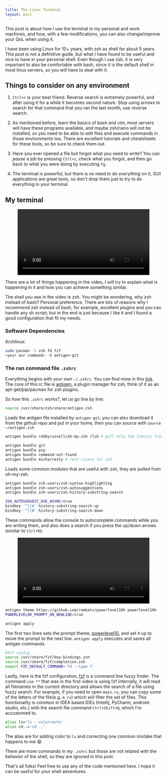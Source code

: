 ```yaml
---
title: The Linux Terminal
layout: post
---
```


This post is about how I use the terminal in my personal and work machines, and how, with a few modifications, you can also change/improve your QoL when using it.

I have been using Linux for 10+ years, with zsh as shell for about 5 years. This post is not a definitive guide, but what I have found to be useful and nice to have in your personal shell. Even though I use zsh, it is very important to also be comfortable with bash, since it is the default shell in most linux servers, so you *will* have to deal with it.

## Things to consider on any environment

1. `Ctrl+r` is your best friend. Reverse search is extremely powerful, and after using it for a while it becomes second nature. Stop using arrows to search for that command that you ran the last month, use reverse search.

2. As mentioned before, learn the basics of bash and vim, most servers will have these programs available, and maybe zsh/nano will not be installed, so you need to be able to edit files and execute commands in those environments too. There are excellent tutorials and cheatsheets for these tools, so be sure to check them out.

3. Have you ever opened a file but forgot what you need to write? You can _pause_ a job by pressing `Ctrl+z`, check what you forgot, and then go back to what you were doing by executing `fg`.

4. The terminal is powerful, but there is no need to do *everything* on it, GUI applications are great tools, so don't drop them just to try to do everything in your terminal.

## My terminal

<figure class="video_container">
  <video controls="true" allowfullscreen="true" width="100%">
    <source src="/assets/terminal-demo/terminal-example1.webm" type="video/webm">
  </video>
</figure>

There are a lot of things happening in the video, I will try to explain what is happening in it and how you can achieve something similar.

The shell you see in the video is zsh. You might be wondering, why zsh instead of bash? Personal preference. There are lots of reasons why I recommend zsh instead of bash, for example, excellent plugins and you can handle any sh script; but in the end is just because I like it and I found a good configuration that fit my needs.

### Software Dependencies

Archlinux:

```sh
sudo pacman -S zsh fd fzf
<your aur command> -S antigen-git
```

### The run command file `.zshrc`

Everything begins with your own `~/.zshrc`. You can find mine in this [link](https://github.com/alevalv/configuration/blob/master/dotfiles/home/zshrc). The core of this rc file is [antigen](https://github.com/zsh-users/antigen), a plugin manager for zsh, think of it as an apt-get/pip/pacman for zsh plugins.

So how this `.zshrc` works?, let us go line by line:

```sh
source /usr/share/zsh/share/antigen.zsh
```

Loads the antigen file installed by `antigen-git`, you can also download it from the github repo and put in your home, then you can source with `source ~/antigen.zsh`

```sh
antigen bundle robbyrussell/oh-my-zsh /lib # pull only the library from oh-my-zsh, needed for some other dependencies

antigen bundle git
antigen bundle pip
antigen bundle command-not-found
antigen bundle micha/resty # rest client for zsh
```

Loads some common modules that are useful with zsh, they are pulled from oh-my-zsh.

```sh
antigen bundle zsh-users/zsh-syntax-highlighting
antigen bundle zsh-users/zsh-autosuggestions
antigen bundle zsh-users/zsh-history-substring-search

ZSH_AUTOSUGGEST_USE_ASYNC=true
bindkey '^[[A' history-substring-search-up
bindkey '^[[B' history-substring-search-down
```

These commands allow the console to autocomplete commands while you are writing them, and also does a search if you press the up/down arrows (similar to `Ctrl+R`):

<figure class="video_container">
  <video controls="true" allowfullscreen="true" width="100%">
    <source src="/assets/terminal-demo/terminal-example2.webm" type="video/webm">
  </video>
</figure>

```sh
antigen theme https://github.com/romkatv/powerlevel10k powerlevel10k
POWERLEVEL9K_PROMPT_ON_NEWLINE=true

antigen apply
```

The first two lines sets the prompt theme, [powerlevel10](https://github.com/romkatv/powerlevel10k), and set it up to move the prompt to the next line. `antigen apply` executes and saves all antigen commands.

```sh
#fzf config
source /usr/share/fzf/key-bindings.zsh
source /usr/share/fzf/completion.zsh
export FZF_DEFAULT_COMMAND='fd --type f'
```

Lastly, here is the fzf configuration, [fzf](https://github.com/junegunn/fzf) is a command line fuzzy finder. The command `vim **` that was in the first video is using fzf internally, it will read all filenames in the current directory and allows the search of a file using fuzzy search. For example, if you need to open `main.rs`, you can copy some of the letters of the file(e.g. `m.rs`) which will filter the set of files. This functionality is common in IDEA based IDEs (Intellij, PyCharm, android-studio, etc.) with the search file command `Ctrl+Shift+N`, which I'm accustomed to.

```sh
alias ls='ls --color=auto'
alias cd..='cd ..'
```

The alias are for adding color to `ls` and correcting one common mistake that happens to me 😄.

There are more commands in my `.zshrc` but those are not related with the behavior of the shell, so they are ignored in this post.

That's all folks! Feel free to use any of the code mentioned here. I hope it can be useful for your shell adventures.
